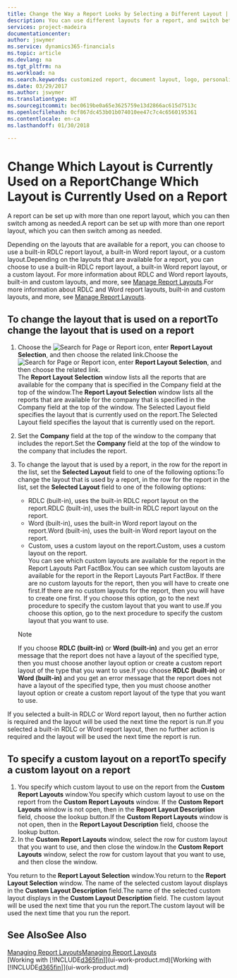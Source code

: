 ```yaml
---
title: Change the Way a Report Looks by Selecting a Different Layout | Microsoft Docs
description: You can use different layouts for a report, and switch between layouts to change how a report looks.
services: project-madeira
documentationcenter: 
author: jswymer
ms.service: dynamics365-financials
ms.topic: article
ms.devlang: na
ms.tgt_pltfrm: na
ms.workload: na
ms.search.keywords: customized report, document layout, logo, personalize
ms.date: 03/29/2017
ms.author: jswymer
ms.translationtype: HT
ms.sourcegitcommit: bec0619be0a65e3625759e13d2866ac615d7513c
ms.openlocfilehash: 0cf867dc453b01b074010ee47c7c4c6560195361
ms.contentlocale: en-ca
ms.lasthandoff: 01/30/2018

---
```

# <a name="change-which-layout-is-currently-used-on-a-report"></a><span data-ttu-id="5f466-103">Change Which Layout is Currently Used on a Report</span><span class="sxs-lookup"><span data-stu-id="5f466-103">Change Which Layout is Currently Used on a Report</span></span>
<span data-ttu-id="5f466-104">A report can be set up with more than one report layout, which you can then switch among as needed.</span><span class="sxs-lookup"><span data-stu-id="5f466-104">A report can be set up with more than one report layout, which you can then switch among as needed.</span></span>

<span data-ttu-id="5f466-105">Depending on the layouts that are available for a report, you can choose to use a built-in RDLC report layout, a built-in Word report layout, or a custom layout.</span><span class="sxs-lookup"><span data-stu-id="5f466-105">Depending on the layouts that are available for a report, you can choose to use a built-in RDLC report layout, a built-in Word report layout, or a custom layout.</span></span> <span data-ttu-id="5f466-106">For more information about RDLC and Word report layouts, built-in and custom layouts, and more, see [Manage Report Layouts](ui-manage-report-layouts.md).</span><span class="sxs-lookup"><span data-stu-id="5f466-106">For more information about RDLC and Word report layouts, built-in and custom layouts, and more, see [Manage Report Layouts](ui-manage-report-layouts.md).</span></span>

## <a name="to-change-the-layout-that-is-used-on-a-report"></a><span data-ttu-id="5f466-107">To change the layout that is used on a report</span><span class="sxs-lookup"><span data-stu-id="5f466-107">To change the layout that is used on a report</span></span>
1. <span data-ttu-id="5f466-108">Choose the ![Search for Page or Report](media/ui-search/search_small.png "Search for Page or Report icon") icon, enter **Report Layout Selection**, and then choose the related link.</span><span class="sxs-lookup"><span data-stu-id="5f466-108">Choose the ![Search for Page or Report](media/ui-search/search_small.png "Search for Page or Report icon") icon, enter **Report Layout Selection**, and then choose the related link.</span></span>  
   <span data-ttu-id="5f466-109">The **Report Layout Selection** window lists all the reports that are available for the company that is specified in the Company field at the top of the window.</span><span class="sxs-lookup"><span data-stu-id="5f466-109">The **Report Layout Selection** window lists all the reports that are available for the company that is specified in the Company field at the top of the window.</span></span> <span data-ttu-id="5f466-110">The Selected Layout field specifies the layout that is currently used on the report.</span><span class="sxs-lookup"><span data-stu-id="5f466-110">The Selected Layout field specifies the layout that is currently used on the report.</span></span>
2. <span data-ttu-id="5f466-111">Set the **Company** field at the top of the window to the company that includes the report.</span><span class="sxs-lookup"><span data-stu-id="5f466-111">Set the **Company** field at the top of the window to the company that includes the report.</span></span>
3. <span data-ttu-id="5f466-112">To change the layout that is used by a report, in the row for the report in the list, set the **Selected Layout** field to one of the following options:</span><span class="sxs-lookup"><span data-stu-id="5f466-112">To change the layout that is used by a report, in the row for the report in the list, set the **Selected Layout** field to one of the following options:</span></span>
   * <span data-ttu-id="5f466-113">RDLC (built-in), uses the built-in RDLC report layout on the report.</span><span class="sxs-lookup"><span data-stu-id="5f466-113">RDLC (built-in), uses the built-in RDLC report layout on the report.</span></span>
   * <span data-ttu-id="5f466-114">Word (built-in), uses the built-in Word report layout on the report.</span><span class="sxs-lookup"><span data-stu-id="5f466-114">Word (built-in), uses the built-in Word report layout on the report.</span></span>
   * <span data-ttu-id="5f466-115">Custom, uses a custom layout on the report.</span><span class="sxs-lookup"><span data-stu-id="5f466-115">Custom, uses a custom layout on the report.</span></span>  
     <span data-ttu-id="5f466-116">You can see which custom layouts are available for the report in the Report Layouts Part FactBox.</span><span class="sxs-lookup"><span data-stu-id="5f466-116">You can see which custom layouts are available for the report in the Report Layouts Part FactBox.</span></span> <span data-ttu-id="5f466-117">If there are no custom layouts for the report, then you will have to create one first.</span><span class="sxs-lookup"><span data-stu-id="5f466-117">If there are no custom layouts for the report, then you will have to create one first.</span></span> <span data-ttu-id="5f466-118">If you choose this option, go to the next procedure to specify the custom layout that you want to use.</span><span class="sxs-lookup"><span data-stu-id="5f466-118">If you choose this option, go to the next procedure to specify the custom layout that you want to use.</span></span>

    > [!NOTE]  
    >   <span data-ttu-id="5f466-119">If you choose **RDLC (built-in)** or **Word (built-in)** and you get an error message that the report does not have a layout of the specified type, then you must choose another layout option or create a custom report layout of the type that you want to use.</span><span class="sxs-lookup"><span data-stu-id="5f466-119">If you choose **RDLC (built-in)** or **Word (built-in)** and you get an error message that the report does not have a layout of the specified type, then you must choose another layout option or create a custom report layout of the type that you want to use.</span></span>

<span data-ttu-id="5f466-120">If you selected a built-in RDLC or Word report layout, then no further action is required and the layout will be used the next time the report is run.</span><span class="sxs-lookup"><span data-stu-id="5f466-120">If you selected a built-in RDLC or Word report layout, then no further action is required and the layout will be used the next time the report is run.</span></span>

## <a name="to-specify-a-custom-layout-on-a-report"></a><span data-ttu-id="5f466-121">To specify a custom layout on a report</span><span class="sxs-lookup"><span data-stu-id="5f466-121">To specify a custom layout on a report</span></span>
1. <span data-ttu-id="5f466-122">You specify which custom layout to use on the report from the **Custom Report Layouts** window.</span><span class="sxs-lookup"><span data-stu-id="5f466-122">You specify which custom layout to use on the report from the **Custom Report Layouts** window.</span></span> <span data-ttu-id="5f466-123">If the **Custom Report Layouts** window is not open, then in the **Report Layout Description** field, choose the lookup button.</span><span class="sxs-lookup"><span data-stu-id="5f466-123">If the **Custom Report Layouts** window is not open, then in the **Report Layout Description** field, choose the lookup button.</span></span>
2. <span data-ttu-id="5f466-124">In the **Custom Report Layouts** window, select the row for custom layout that you want to use, and then close the window.</span><span class="sxs-lookup"><span data-stu-id="5f466-124">In the **Custom Report Layouts** window, select the row for custom layout that you want to use, and then close the window.</span></span>

<span data-ttu-id="5f466-125">You return to the **Report Layout Selection** window.</span><span class="sxs-lookup"><span data-stu-id="5f466-125">You return to the **Report Layout Selection** window.</span></span> <span data-ttu-id="5f466-126">The name of the selected custom layout displays in the **Custom Layout Description** field.</span><span class="sxs-lookup"><span data-stu-id="5f466-126">The name of the selected custom layout displays in the **Custom Layout Description** field.</span></span> <span data-ttu-id="5f466-127">The custom layout will be used the next time that you run the report.</span><span class="sxs-lookup"><span data-stu-id="5f466-127">The custom layout will be used the next time that you run the report.</span></span>

## <a name="see-also"></a><span data-ttu-id="5f466-128">See Also</span><span class="sxs-lookup"><span data-stu-id="5f466-128">See Also</span></span>
[<span data-ttu-id="5f466-129">Managing Report Layouts</span><span class="sxs-lookup"><span data-stu-id="5f466-129">Managing Report Layouts</span></span>](ui-manage-report-layouts.md)  
<span data-ttu-id="5f466-130">[Working with [!INCLUDE[d365fin](includes/d365fin_md.md)]](ui-work-product.md)</span><span class="sxs-lookup"><span data-stu-id="5f466-130">[Working with [!INCLUDE[d365fin](includes/d365fin_md.md)]](ui-work-product.md)</span></span>

